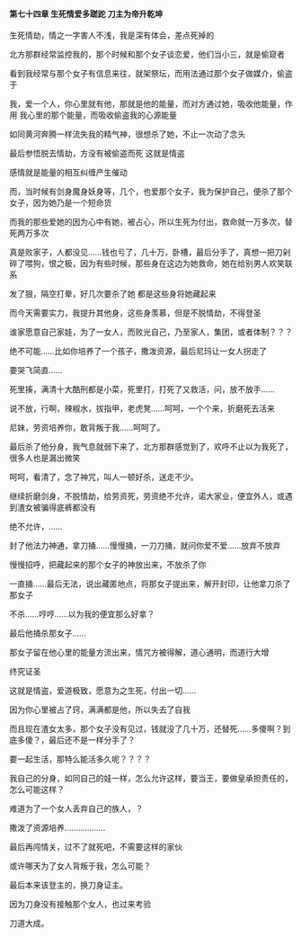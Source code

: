 #### 第七十四章 生死情爱多蹉跎 刀主为帝升乾坤


生死情劫，情之一字害人不浅，我是深有体会，差点死掉的

北方那群经常监控我的，那个时候和那个女子谈恋爱，他们当小三，就是偷窥者

看到我经常与那个女子有信息来往，就架祭坛，而用法通过那个女子做媒介，偷盗于

我，爱一个人，你心里就有他，那就是他的能量，而对方通过她，吸收他能量，作用
我心里的那个能量，而吸收偷盗我的心源能量

如同黄河奔腾一样流失我的精气神，很想杀了她，不止一次动了念头

最后参悟脱去情劫，方没有被偷盗而死
这就是情盗

感情就是能量的相互纠缠产生催动

而，当时候有剑身魔身妖身等，几个，也爱那个女子，我为保护自己，便杀了那个女子，因为她乃是一个短命货

而我的那些爱她的因为心中有她，被占心，所以生死为付出，救命就一万多次，替死两万多次

真是败家子，人都没见……钱也亏了，几十万，卧槽，最后分手了，真想一把刀剁碎了喂狗，恨之极，因为有些时候，那些身在这边为她救命，她在给别男人欢笑联系

发了狠，隔空打晕，好几次要杀了她
都是这些身将她藏起来

而今天需要实力，我提升其他身，这些身羡慕，但是不脱情劫，不得登圣

谁家愿意自己家娃，为了一女人，而败光自己，乃至家人，集团，或者体制？？？

绝不可能……比如你培养了一个孩子，撒泼资源，最后尼玛让一女人拐走了

要哭飞简直……

死里揍，满清十大酷刑都是小菜，死里打，打死了又救活，问，放不放手……

说不放，行啊，辣椒水，拔指甲，老虎凳……呵呵，一个个来，折磨死去活来

尼妹，劳资培养你，敢背叛于我……呵呵了。


最后杀了他分身，我气息就弱下来了，北方那群感觉到了，欢呼不止以为我死了，很多人也是漏出微笑

呵呵，看清了，念了神咒，叫人一顿好杀，送走不少。

继续折磨剑身，不脱情劫，给劳资死，劳资绝不允许，诺大家业，便宜外人，或遇到渣女被骗得底裤都没有

绝不允许，……

封了他法力神通，拿刀捅……慢慢捅，一刀刀捅，就问你爱不爱……放弃不放弃

慢慢招呼，把藏起来的那个女子的神放出来，不放杀了你

一直捅……最后无法，说出藏匿地点，将那女子提出来，解开封印，让他拿刀杀了那女子

不杀……哼哼……以为我的便宜那么好拿？

最后他捅杀那女子……

那女子留在他心里的能量方流出来，情咒方被得解，道心通明，而道行大增

终究证圣

这就是情盗，爱道极致，愿意为之生死，付出一切……

因为你心里被占了窍，满满都是他，所以失去了自我

而且现在渣女太多，那个女子没有见过，钱就没了几十万，还替死……多傻啊？到底多傻？，最后还不是一样分手了？

要一起生活，那特么能活多久呢？？？？

我自己的分身，如同自己的娃一样，怎么允许这样，要当王，要做皇承担责任的，怎么可能这样？

难道为了一个女人丢弃自己的族人，？

撒泼了资源培养………………

最后再闯情关，过不了就死吧，不需要这样的家伙

或许哪天为了女人背叛于我，怎么可能？

最后本来该登主的，换刀身证主。

因为刀身没有接触那个女人，也过来考验

刀道大成。





